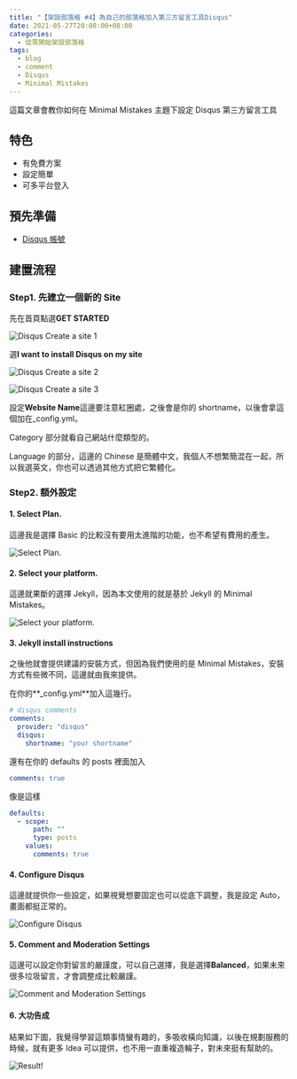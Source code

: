 ```yaml
---
title: "【架設部落格 #4】為自己的部落格加入第三方留言工具Disqus"
date: 2021-05-27T20:00:00+08:00
categories:
  - 從零開始架設部落格
tags:
  - blog
  - comment
  - Disqus
  - Minimal Mistakes
---
```


這篇文章會教你如何在 Minimal Mistakes 主題下設定 Disqus 第三方留言工具

## 特色

- 有免費方案
- 設定簡單
- 可多平台登入

## 預先準備

- [Disqus 帳號](https://disqus.com/)

## 建置流程

### Step1. 先建立一個新的 Site

先在首頁點選**GET STARTED**

![Disqus Create a site 1](/assets/images/post/2021-05-27-How-to-Add-third-comment-disqus-to-blog/1.jpg "Disqus Create a site 1")

選**I want to install Disqus on my site**

![Disqus Create a site 2](/assets/images/post/2021-05-27-How-to-Add-third-comment-disqus-to-blog/2.jpg "Disqus Create a site 2")

![Disqus Create a site 3](/assets/images/post/2021-05-27-How-to-Add-third-comment-disqus-to-blog/3.jpg "Disqus Create a site 3")

設定**Website Name**這邊要注意紅圈處，之後會是你的 shortname，以後會拿這個加在\_config.yml。

Category 部分就看自己網站什麼類型的。

Language 的部分，這邊的 Chinese 是簡體中文，我個人不想繁簡混在一起，所以我選英文，你也可以透過其他方式把它繁體化。

### Step2. 額外設定

#### 1. Select Plan.

這邊我是選擇 Basic 的比較沒有要用太進階的功能，也不希望有費用的產生。

![Select Plan.](/assets/images/post/2021-05-27-How-to-Add-third-comment-disqus-to-blog/4.jpg "Select Plan.")

#### 2. Select your platform.

這邊就果斷的選擇 Jekyll，因為本文使用的就是基於 Jekyll 的 Minimal Mistakes。

![Select your platform.](/assets/images/post/2021-05-27-How-to-Add-third-comment-disqus-to-blog/5.jpg "Select your platform.")

#### 3. Jekyll install instructions

之後他就會提供建議的安裝方式，但因為我們使用的是 Minimal Mistakes，安裝方式有些微不同，這邊就由我來提供。

在你的**\_config.yml**加入這幾行。

```yml
# disqus comments
comments:
  provider: "disqus"
  disqus:
    shortname: "your shortname"
```

還有在你的 defaults 的 posts 裡面加入

```yml
comments: true
```

像是這樣

```yml
defaults:
  - scope:
      path: ""
      type: posts
    values:
      comments: true
```

#### 4. Configure Disqus

這邊就提供你一些設定，如果視覺想要固定也可以從底下調整，我是設定 Auto，畫面都挺正常的。

![Configure Disqus](/assets/images/post/2021-05-27-How-to-Add-third-comment-disqus-to-blog/6.jpg "Configure Disqus")

#### 5. Comment and Moderation Settings

這邊可以設定你對留言的嚴謹度，可以自己選擇，我是選擇**Balanced**，如果未來很多垃圾留言，才會調整成比較嚴謹。

![Comment and Moderation Settings](/assets/images/post/2021-05-27-How-to-Add-third-comment-disqus-to-blog/7.jpg "Comment and Moderation Settings")

#### 6. 大功告成

結果如下圖，我覺得學習這類事情蠻有趣的，多吸收橫向知識，以後在規劃服務的時候，就有更多 Idea 可以提供，也不用一直重複造輪子，對未來挺有幫助的。

![Result!](/assets/images/post/2021-05-27-How-to-Add-third-comment-disqus-to-blog/8.jpg "Result!")
